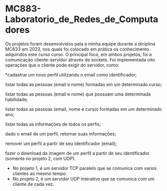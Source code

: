 # MC883-Laboratorio_de_Redes_de_Computadores
Os projetos foram desenvolvidos pela a minha equipe durante a diciplina MC833 em 2023, nos quais foi colocado em prática os conhecimento adquiridos este curso curso.
O principal foco, em ambos projetos, foi a comunicação cliente-servidor através de sockets. Foi implementada oito operações que o cliente pode exigir do servidor, como:

*cadastrar um novo perfil utilizando o email como identificador; 

listar todas as pessoas (email e nome) formadas em um determinado curso;

listar todas as pessoas (email e nome) que possuam uma determinada habilidade;

listar todas as pessoas (email, nome e curso) formadas em um determinado ano;

listar todas as informações de todos os perfis;

dado o email de um perfil, retornar suas informações;

remover um perfil a partir de seu identificador (email);

fazer o download da imagem de um perfil a partir de seu identificador (somente no projeto
2, com UDP).

* No projeto 1, é um servidor TCP paralelo que se comunica com varios clientes ao mesmo tempo.
* No projeto 2, é um servidor UDP interativo que se comunica com um cliente de cada vez.
